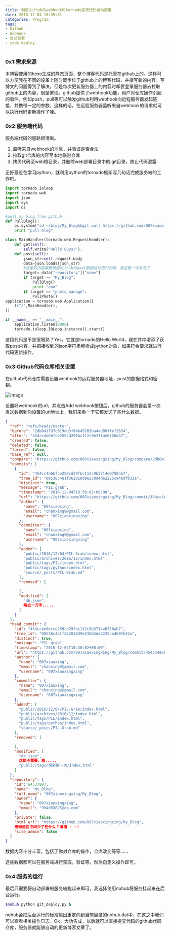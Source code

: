 ```yaml
---
title: 利用Github的webhook和tornado实现代码自动部署
date: 2016-12-04 10:39:31
categories: Program
tags:
- Github
- Webhook
- 自动部署
- code deploy
---
```


### 0x1:需求来源  

本博客使用的hexo生成的静态页面，整个博客代码是托管在github上的。这样可以方便我在不同的设备上随时同步位于github上的博客代码，并撰写新的内容。写博文的问题得到了解决，但是每次更新服务器上的内容时却要登录服务器去拉取github上的内容，很是繁琐。github提供了webhook功能，用户对仓库操作引起的事件，例如push，pull等可以触发github利用webhook向远程服务器发起链接，并携带一定的参数，这样的话，在远程服务器监听来自webhook的请求就可以执行代码更新操作了哇。  

### 0x2:服务端代码

服务端代码的思路很清晰。 

1. 监听来自webhook的消息，并验证是否合法  
2. 拉取git仓库的内容至本地临时仓库
3. 拷贝代码至web根目录，并删除web部署目录中的.git目录，防止代码泄露  

正好最近在学习python，就利用python的tornado框架写几句话完成服务端的工作吧。

```python
import tornado.ioloop
import tornado.web
import json
import sys
import os

#pull my blog from github
def PullBlog():
	os.system("cd ~/blog/My_Blog&&git pull https://github.com/007xiaoxingxing/My_Blog.git&&cp -r public/* /var/blog/")
	print "pull blog"

class MainHandler(tornado.web.RequestHandler):
	def get(self):
		self.write("Hello Guys!");
	def post(self):
		json_str=self.request.body
		data=json.loads(json_str)
        #这里的内容需要根据github的post数据自行进行判断，我这里一切从简了
		target= data["repository"]["name"]
		if target == "My_Blog":
			PullBlog()
			print "ooo"
		if target == "photo_manage":
			PullPhoto()
application = tornado.web.Application([
	(r"/",MainHandler),
])

if __name__ == "__main__":
	application.listen(8888)
	tornado.ioloop.IOLoop.instance().start()

```

这段代码是不是很眼熟？Yes，它就是tornado的Hello World，我在其中增添了获取post内容，并把接收到的json字符串解析成python对象，如果符合要求就进行代码更新操作。

### 0x3:Github代码仓库相关设置

在github代码仓库需要设置webhook的远程服务器地址，post的数据格式和密钥。

![image](/blogimg/githook.png)

设置好webhook的url，并点击Add webhook按钮后，github的服务器会第一次发送数据到你设置的url地址上，我们来看一下它都发送了些什么数据。

```json
{
  "ref": "refs/heads/master",
  "before": "2db041797c019dd3f04b45203ba4ad09ffef2654",
  "after": "454cc4e6bfce259cd29fbc112c9b3714e0750ab7",
  "created": false,
  "deleted": false,
  "forced": false,
  "base_ref": null,
  "compare": "https://github.com/007xiaoxingxing/My_Blog/compare/2db041797c01...454cc4e6bfce",
  "commits": [
    {
      "id": "454cc4e6bfce259cd29fbc112c9b3714e0750ab7",
      "tree_id": "09538c4e1f362018d9e230d4de2225ca469fb32a",
      "distinct": true,
      "message": "PIL grab",
      "timestamp": "2016-12-04T10:38:02+08:00",
      "url": "https://github.com/007xiaoxingxing/My_Blog/commit/454cc4e6bfce259cd29fbc112c9b3714e0750ab7",
      "author": {
        "name": "007xiaoxing",
        "email": "chanxing9@gmail.com",
        "username": "007xiaoxingxing"
      },
      "committer": {
        "name": "007xiaoxing",
        "email": "chanxing9@gmail.com",
        "username": "007xiaoxingxing"
      },
      "added": [
        "public/2016/12/04/PIL-Grab/index.html",
        "public/archives/2016/12/index.html",
        "public/tags/PIL/index.html",
        "public/tags/python/index.html",
        "source/_posts/PIL-Grab.md"
      ],
      "removed": [

      ],
      "modified": [
        "db.json",
        略去一万字.....
      ]
    }
  ],
  "head_commit": {
    "id": "454cc4e6bfce259cd29fbc112c9b3714e0750ab7",
    "tree_id": "09538c4e1f362018d9e230d4de2225ca469fb32a",
    "distinct": true,
    "message": "PIL grab",
    "timestamp": "2016-12-04T10:38:02+08:00",
    "url": "https://github.com/007xiaoxingxing/My_Blog/commit/454cc4e6bfce259cd29fbc112c9b3714e0750ab7",
    "author": {
      "name": "007xiaoxing",
      "email": "chanxing9@gmail.com",
      "username": "007xiaoxingxing"
    },
    "committer": {
      "name": "007xiaoxing",
      "email": "chanxing9@gmail.com",
      "username": "007xiaoxingxing"
    },
    "added": [
      "public/2016/12/04/PIL-Grab/index.html",
      "public/archives/2016/12/index.html",
      "public/tags/PIL/index.html",
      "public/tags/python/index.html",
      "source/_posts/PIL-Grab.md"
    ],
    "removed": [

    ],
    "modified": [
      "db.json",
      这都不重要，略.....
      "public/tags/萌新第一次/index.html"
    ]
  },
  "repository": {
    "id": 64537807,
    "name": "My_Blog",
    "full_name": "007xiaoxingxing/My_Blog",
    "owner": {
      "name": "007xiaoxingxing",
      "email": "994983825@qq.com"
    },
    "private": false,
    "html_url": "https://github.com/007xiaoxingxing/My_Blog",
    鬼知道这中间少了些什么？滑稽 - -！
    "site_admin": false
  }
}
```

数据内容十分丰富，包括了你对仓库的操作，仓库改变等等......  

这些数据都可以在服务端进行获取，验证等，然后自定义操作即可。

### 0x4:服务的运行

最后只需要将自动部署的服务端跑起来即可。我选择使用nohub将服务挂起来在后台运行。

```bash
$nobub python git_deploy.py &
```

nohub会把后台运行的标准输出重定向到当前目录的nohub.dat中，在这之中我们可以查看相关操作日志。Ok，大功告成，以后就可以直接提交代码的github代码仓库，服务器就能够自动的更新博客文章了。